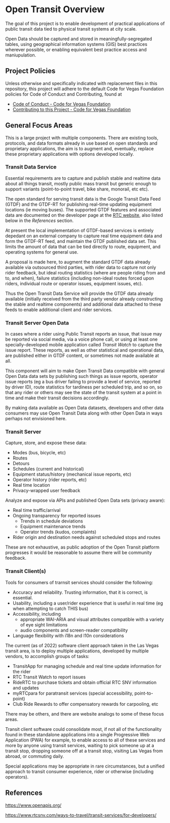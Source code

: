 # Open Transit Overview

The goal of this project is to enable development of practical applications of public transit data tied to physical transit systems at city scale.

Open Data should be captured and stored in meaningfully-segregated tables, using geographical information systems (GIS) best practices wherever possible, or enabling equivalent best practice access and maniupulation.

## Project Policies

Unless otherwise and specifically indicated with replacement files in this repository, this project will adhere to the default Code for Vegas Foundation policies for Code of Conduct and Contributing, found at

* [Code of Conduct - Code for Vegas Foundation](https://github.com/CodeForVegas/.github/blob/main/CODE_OF_CONDUCT.md)
* [Contributing to this Project - Code for Vegas Foundation](https://github.com/CodeForVegas/.github/blob/main/CONTRIBUTING.md)

## General Focus Areas

This is a large project with multiple components. There are existing tools, protocols, and data formats already in use based on open standards and proprietary applications, the aim is to augment and, eventually, replace these proprietary applications with options developed locally.

### Transit Data Service

Essential requirements are to capture and publish stable and realtime data about all things transit, mostly public mass transit but generic enough to support variants (point-to-point travel, bike share, monorail, etc etc).

The open standard for serving transit data is the Google Transit Data Feed (GTDF) and the GTDF-RT for publishing real-time updating equipment locations (ie moving buses). The supported GTDF features and associated data are documented on the developer page at the [RTC website](https://www.rtcsnv.com/ways-to-travel/transit-services/for-developers/), also listed below in the *References* section.

At present the local implementation of GTDF-based services is entirely depedant on an external company to capture real time equipment data and form the GTDF-RT feed, and maintain the GTDF published data set. This limits the amount of data that can be tied directly to route, equipment, and operating systems for general use.

A proposal is made here, to augment the standard GTDF data already available via outsourced third parties, with rider data to capture not only rider feedback, but ideal routing statistics (where are people riding from and to, and when), failure statistics (including non-ideal routes forced upon riders, individual route or operator issues, equipment issues, etc).

Thus the Open Transit Data Service will provide the GTDF data already available (initially received from the third party vendor already constructing the stable and realtime components) and additional data attached to these feeds to enable additional client and rider services.

### Transit Server Open Data

In cases where a rider using Public Transit reports an issue, that issue may be reported via social media, via a voice phone call, or using at least one specially-developed mobile application called *Transit Watch* to capture the issue report. These reports, as well as other statistical and operational data, are published either in GTDF content, or sometimes not made available at all.

This component will aim to make Open Transit Data compatible with general Open Data data sets by publishing such things as issue reports, operator issue reports (eg a bus driver failing to provide a level of service, reported by driver ID), route statistics for tardiness per scheduled trip, and so on, so that any rider or others may see the state of the transit system at a point in time and make their transit decisions accordingly.

By making data available as Open Data datasets, developers and other data consumers may use Open Transit Data along with other Open Data in ways perhaps not envisioned here.

### Transit Server

Capture, store, and expose these data:

* Modes (bus, bicycle, etc)
* Routes
* Detours
* Schedules (current and historical)
* Equipment status/history (mechanical issue reports, etc)
* Operator history (rider reports, etc)
* Real time location
* Privacy-wrapped user feedback

Analyze and expose via APIs and published Open Data sets (privacy aware):

* Real time traffic/arrival
* Ongoing transparency for reported issues
  * Trends in schedule deviations
  * Equipment maintenance trends
  * Operator trends (kudos, complaints)
* Rider origin and destination needs against scheduled stops and routes

These are not exhaustive, as public adoption of the Open Transit platform progresses it would be reasonable to assume there will be community feedback.

### Transit Client(s)

Tools for consumers of trarnsit services should consider the following:

* Accuracy and reliability. Trusting information, that it is correct, is essential.
* Usability, including a user/rider experience that is useful in real time (eg when attempting to catch THIS bus)
* Accessibility, including 
  * appropriate WAI-ARIA and visual attributes compatible with a variety of eye sight limitations
  * audio components and screen-reader compatibility
* Language flexibility with i18n and l10n considerations

The current (as of 2022) software client approach taken in the Las Vegas transit area, is to deploy multiple applications, developed by multiple vendors, to accomplish groups of tasks:

* TransitApp for managing schedule and real time update information for the rider
* RTC Transit Watch to report issues
* RideRTC to purchase tickets and obtain official RTC SNV information and updates
* myRTCpara for paratransit services (special accessibility, point-to-point)
* Club Ride Rewards to offer compensatory rewards for carpooling, etc
  
There may be others, and there are website analogs to some of these focus areas.

Transit client software could consolidate most, if not all of the functionality found in these standalone applications into a single Progressive Web Application (PWA) for example, to enable access to all of these services and more by anyone using transit services, waiting to pick someone up at a transit stop, dropping someone off at a transit stop, visiting Las Vegas from abroad, or commuting daily.

Special applications may be appropriate in rare circumstances, but a unified approach to transit consumer experience, rider or otherwise (including operators).

## References

<https://www.openapis.org/>

<https://www.rtcsnv.com/ways-to-travel/transit-services/for-developers/>
